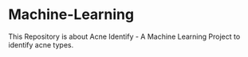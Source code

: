 # Machine-Learning

This Repository is about Acne Identify - A Machine Learning Project to identify acne types. 

